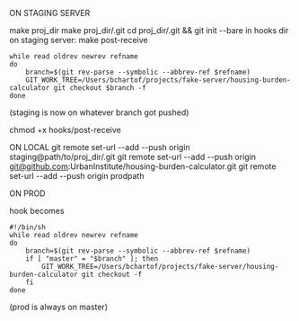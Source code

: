 ON STAGING SERVER

make proj_dir
make proj_dir/.git
cd proj_dir/.git && git init --bare
in hooks dir on staging server:
make post-receive
```
while read oldrev newrev refname
do
    branch=$(git rev-parse --symbolic --abbrev-ref $refname)
    GIT_WORK_TREE=/Users/bchartof/projects/fake-server/housing-burden-calculator git checkout $branch -f
done
```
(staging is now on whatever branch got pushed)

chmod +x hooks/post-receive

ON LOCAL
git remote set-url --add --push origin staging@path/to/proj_dir/.git
git remote set-url --add --push origin git@github.com:UrbanInstitute/housing-burden-calculator.git
git remote set-url --add --push origin prodpath


ON PROD

hook becomes
```
#!/bin/sh
while read oldrev newrev refname
do
    branch=$(git rev-parse --symbolic --abbrev-ref $refname)
    if [ "master" = "$branch" ]; then
        GIT_WORK_TREE=/Users/bchartof/projects/fake-server/housing-burden-calculator git checkout -f
    fi
done
```
(prod is always on master)